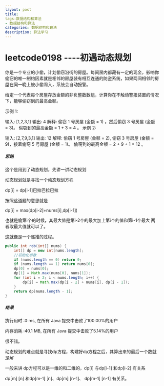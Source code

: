 ```yaml
---
layout: post
title: 
tags:数据结构和算法
- 数据结构和算法
categories: 数据结构和算法
description: 算法学习
---
```

# leetcode0198 ----初遇动态规划

你是一个专业的小偷，计划偷窃沿街的房屋。每间房内都藏有一定的现金，影响你偷窃的唯一制约因素就是相邻的房屋装有相互连通的防盗系统，如果两间相邻的房屋在同一晚上被小偷闯入，系统会自动报警。

给定一个代表每个房屋存放金额的非负整数数组，计算你在不触动警报装置的情况下，能够偷窃到的最高金额。

示例 1:

输入: [1,2,3,1]
输出: 4
解释: 偷窃 1 号房屋 (金额 = 1) ，然后偷窃 3 号房屋 (金额 = 3)。
     偷窃到的最高金额 = 1 + 3 = 4 。
示例 2:

输入: [2,7,9,3,1]
输出: 12
解释: 偷窃 1 号房屋 (金额 = 2), 偷窃 3 号房屋 (金额 = 9)，接着偷窃 5 号房屋 (金额 = 1)。
     偷窃到的最高金额 = 2 + 9 + 1 = 12 。

##### 思路

这个是用到了动态规划，先讲一讲动态规划

动态规划就是寻找一个动态规划方程

dp[i] = dp[i-1]巴拉巴拉巴拉

按照这道题的意思就是

dp[i] = max(dp[i-2]+nums[i],dp[i-1])

也就是偷第i个的时候，其最大值是第i-2个的最大加上第i个的值和第i-1个最大  两者取最大值就可以了。

这就像是一个递推的过程。

```java
public int rob(int[] nums) {
    int[] dp = new int[nums.length];
    //初始化参数
    if (nums.length == 0) return 0;
    if (nums.length == 1) return nums[0];
    dp[0] = nums[0];
    dp[1] = Math.max(nums[0], nums[1]);
    for (int i = 2; i < nums.length; i++) {
        dp[i] = Math.max(dp[i - 2] + nums[i], dp[i - 1]);
    }
    return dp[nums.length - 1];
}
```

##### 结果

执行用时 :0 ms, 在所有 Java 提交中击败了100.00%的用户

内存消耗 :40.1 MB, 在所有 Java 提交中击败了5.14%的用户

很不错。

动态规划的难点就是寻找dp方程，构建好dp方程之后，其算出来的最后一个数就是解

一般来讲  dp方程可以是一维的和二维的，dp[i] 与dp[i-1] 和dp[i-2] 有关系

dp[m] [n]  和dp[m-1] [n]、dp[m] [n-1]、 dp[m-1] [n-1] 有关系。